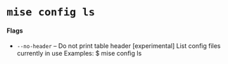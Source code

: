 # `mise config ls`

#### Flags

* `--no-header` – Do not print table header
[experimental] List config files currently in use
Examples:
  $ mise config ls
